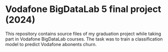 # Vodafone BigDataLab 5 final project (2024)
This repository contains source files of my graduation project while taking part in Vodafone BigDataLab courses.
The task was to train a classification model to predict Vodafone abonents churn.
